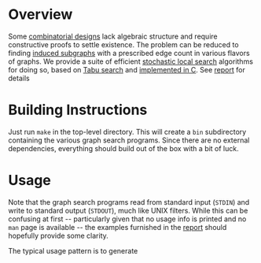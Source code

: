 # Overview
Some 
[combinatorial designs](https://en.wikipedia.org/wiki/Combinatorial_design) 
lack algebraic structure and require constructive proofs
to settle existence. The problem can be reduced to finding [induced
subgraphs](https://en.wikipedia.org/wiki/Induced_subgraph) with a 
prescribed edge count in various flavors of graphs. We provide a suite of 
efficient 
[stochastic local search](https://www.researchgate.net/publication/283825846_Stochastic_Local_Search_Algorithms_An_Overview) 
algorithms for doing so, based on 
[Tabu search](https://en.wikipedia.org/wiki/Tabu_search) 
and [implemented in C](https://github.com/vglazer/USRA/tree/master/subgraph_finding/src). 
See [report](https://github.com/vglazer/USRA/blob/master/subgraph_finding/doc/README.md) for details

# Building Instructions
Just run `make` in the top-level directory. This will create a `bin` 
subdirectory containing the various graph search programs. Since there are 
no external dependencies, everything should build out of the box with a
bit of luck.

# Usage
Note that the graph search programs read from standard input (`STDIN`) and 
write to standard output (`STDOUT`), much like UNIX filters. While this can
be confusing at first -- particularly given that no usage info is printed and
no `man` page is available -- the examples furnished in the 
[report](https://github.com/vglazer/USRA/blob/master/subgraph_finding/doc/README.md)  should hopefully 
provide some clarity.

The typical usage pattern is to generate 
